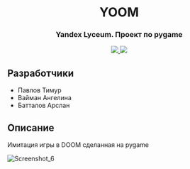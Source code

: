 <div id='top'></div>
<h1 align='center'>YOOM</h1>
<h3 align='center'>Yandex Lyceum. Проект по pygame</h3>
<div id='links'>
  <p align='center'>
    <a href='https://python.org/download'>
      <img src='https://img.shields.io/badge/python-3.9-brightgreen'/>
    </a>
    <a href='https://www.pygame.org/news'>
      <img src='https://img.shields.io/badge/pygame-2.1.1-yellow'/>
    </a>
  </p>
</div>

<h2>Разработчики</h2>

* Павлов Тимур
* Вайман Ангелина
* Батталов Арслан

<h2>Описание</h2>

Имитация игры в DOOM сделанная на pygame

![Screenshot_6](https://user-images.githubusercontent.com/72919856/148360853-3c5af578-19c3-4c35-9634-970215da87dd.png)

